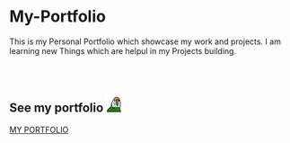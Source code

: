 # My-Portfolio
 This is my Personal Portfolio which showcase my work and projects.
 I am learning new Things which are helpul in my Projects building.

 <br/>
 
  <h2>See my portfolio <img src="https://raw.githubusercontent.com/ItsAnunesS/ItsAnunesS/master/src/img/parrots/flags/indiaparrot.gif" width="30" height="40"/></h2>   
 <a  href="https://vishalsingla.netlify.app/     
 " class="button">MY PORTFOLIO</a>
